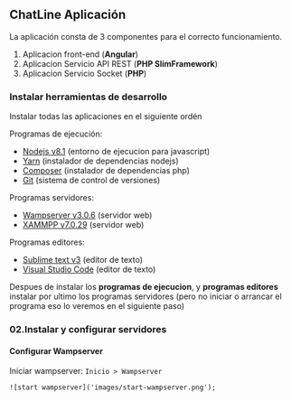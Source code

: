 ## ChatLine Aplicación

La aplicación consta de 3 componentes para el correcto funcionamiento.

1. Aplicacion front-end (**Angular**)
2. Aplicacion Servicio API REST (**PHP SlimFramework**)
3. Aplicacion Servicio Socket (**PHP**)

### Instalar herramientas de desarrollo

Instalar todas las aplicaciones en el siguiente ordén

Programas de ejecución:

* [Nodejs v8.1](https://nodejs.org/es/) (entorno de ejecucion para javascript)
* [Yarn](https://yarnpkg.com/en/) (instalador de dependencias nodejs)
* [Composer](https://getcomposer.org/) (instalador de dependencias php)
* [Git](https://git-scm.com/) (sistema de control de versiones)

Programas servidores:

* [Wampserver v3.0.6](http://www.wampserver.com/) (servidor web)
* [XAMMPP v7.0.29](https://www.apachefriends.org) (servidor web)

Programas editores:

* [Sublime text v3](https://www.sublimetext.com/) (editor de texto)
* [Visual Studio Code](https://code.visualstudio.com/) (editor de texto)

Despues de instalar los **programas de ejecucion**, y **programas editores** instalar por ultimo los programas servidores (pero no iniciar o arrancar el programa eso lo veremos en el siguiente paso)

### 02.Instalar y configurar servidores


#### Configurar Wampserver

Iniciar wampserver: `Inicio > Wampserver`


	![start wampserver]('images/start-wampserver.png');



